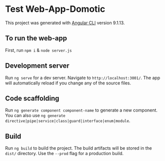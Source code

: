 # Test Web-App-Domotic

This project was generated with [Angular CLI](https://github.com/angular/angular-cli) version 9.1.13.

## To run the web-app

First, run `npm i` & `node server.js`

## Development server

Run `ng serve` for a dev server. Navigate to `http://localhost:3001/`. The app will automatically reload if you change any of the source files.

## Code scaffolding

Run `ng generate component component-name` to generate a new component. You can also use `ng generate directive|pipe|service|class|guard|interface|enum|module`.

## Build

Run `ng build` to build the project. The build artifacts will be stored in the `dist/` directory. Use the `--prod` flag for a production build.

